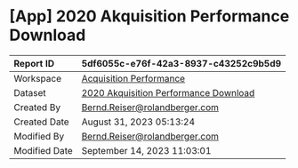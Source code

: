 



# [App] 2020 Akquisition Performance Download

|Report ID|5df6055c-e76f-42a3-8937-c43252c9b5d9|
| :--- | :--- |
|Workspace|[Acquisition Performance](../Workspaces/Acquisition-Performance.md)|
|Dataset|[2020 Akquisition Performance Download](../Datasets/2020-Akquisition-Performance-Download.md)|
|Created By|Bernd.Reiser@rolandberger.com|
|Created Date|August 31, 2023 05:13:24|
|Modified By|Bernd.Reiser@rolandberger.com|
|Modified Date|September 14, 2023 11:03:01|
